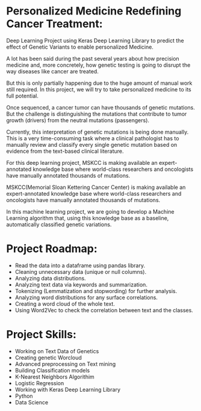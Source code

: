 # Personalized Medicine Redefining Cancer Treatment:
Deep Learning Project using Keras Deep Learning Library to predict the effect of Genetic Variants to enable personalized Medicine.

A lot has been said during the past several years about how precision medicine and, more concretely, how genetic testing is going to disrupt the way diseases like cancer are treated.

But this is only partially happening due to the huge amount of manual work still required. In this project, we will try to take personalized medicine to its full potential.

Once sequenced, a cancer tumor can have thousands of genetic mutations. But the challenge is distinguishing the mutations that contribute to tumor growth (drivers) from the neutral mutations (passengers). 

Currently, this interpretation of genetic mutations is being done manually. This is a very time-consuming task where a clinical pathologist has to manually review and classify every single genetic mutation based on evidence from the text-based clinical literature.

For this deep  learning project, MSKCC is making available an expert-annotated knowledge base where world-class researchers and oncologists have manually annotated thousands of mutations.

MSKCC(Memorial Sloan Kettering Cancer Center) is making available an expert-annotated knowledge base where world-class researchers and oncologists have manually annotated thousands of mutations.

In this machine learning project, we are going to develop a Machine Learning algorithm that, using this knowledge base as a baseline, automatically classified genetic variations.

# Project Roadmap: 

- Read the data into a dataframe using pandas library.
- Cleaning unnecessary data (unique or null columns).
- Analyzing data distributions.
- Analyzing text data via keywords and summarization.
- Tokenizing (Lemmatization and stopwording) for further analysis.
- Analyzing word distributions for any surface correlations.
- Creating a word cloud of the whole text.
- Using Word2Vec to check the correlation between text and the classes.

# Project Skills: 

- Working on Text Data of Genetics
- Creating genetic Worcloud
- Advanced preprocessing on Text mining
- Building Classification models  
- K-Nearest Neighbors Algorithim  
- Logistic Regression
- Working with Keras Deep Learning Library
- Python
- Data Science 
